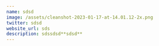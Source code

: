 ```yaml
---
name: sdsd
image: /assets/cleanshot-2023-01-17-at-14.01.12-2x.png
twitter: sdsd
website_url: sds
description: sdssdsd**sdsd**
---
```

